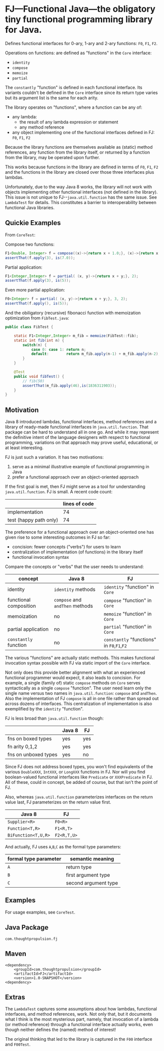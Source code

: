 # FJ—Functional Java—the obligatory tiny functional programming library for Java.

Defines functional interfaces for 0-ary, 1-ary and 2-ary functions: `F0`, `F1`, `F2`.

Operations on functions: are defined as "functions" in the `Core` interface:

* `identity`
* `compose`
* `memoize`
* `partial`

The `constantly` "function" is defined in each functional interface. Its variants couldn't be defined in the `Core` interface since its return type varies but its argument list is the same for each arity.

The library operates on "functions", where a function can be any of:

* any lambda:
  * the result of any lambda expression or statement
  * any method reference
* any object implementing one of the functional interfaces defined in FJ: `F0`, `F1`, `F2`

Because the library functions are themselves available as (static) method references, any function from the library itself, or returned by a function from the library, may be operated upon further.

This works because functions in the library are defined in terms of `F0`, `F1`, `F2` and the functions in the library are closed over those three interfaces plus lambdas.

Unfortunately, due to the way Java 8 works, the library will not work with objects implementing other functional interfaces (not defined in the library). This issue is not unique to FJ--`java.util.function` has the same issue. See `LambdaTest` for details. This constitutes a barrier to interoperability between functional Java libraries.

## Quickie Examples

From `CoreTest`:

Compose two functions:

```java
F1<Double, Integer> f = compose((x)->{return x + 1.0;}, (x)->{return x * 2;});
assertThat(f.apply(3), is(7.0));
```

Partial application:

```java
F1<Integer,Integer> f = partial( (x, y)->{return x + y;}, 2);
assertThat(f.apply(3), is(5));
```

Even more partial application:
```java
F0<Integer> f = partial( (x, y)->{return x + y;}, 3, 2);
assertThat(f.apply(), is(5));
```

And the obiligatory (recursive) fibonacci function with memoization optimization from `FibTest.java`:

```java
public class FibTest {

    static F1<Integer,Integer> m_fib = memoize(FibTest::fib);
    static int fib(int n) {
        switch(n) {
            case 0: case 1: return n;
            default:        return m_fib.apply(n-1) + m_fib.apply(n-2);
        }
    }

    @Test
    public void fibTest() {
        // fib(50)
        assertThat(m_fib.apply(46),is(1836311903));
    }
}
```

## Motivation

Java 8 introduced lambdas, functional interfaces, method references and a library of ready-made functional interfaces in `java.util.function`. That package can be hard to understand all in one go. And while it may represent the definitive intent of the language designers with respect to functional programming, variations on that approach may prove useful, educational, or at least interesting.

FJ is just such a variation. It has two motivations:

1. serve as a minimal illustrative example of functional programming in Java
2. prefer a functional approach over an object-oriented approach

If the first goal is met, then FJ might serve as a tool for understanding `java.util.function`. FJ is small. A recent code count:

|                       | lines of code |
| ----------------------|---------------|
| implementation        | 74            |
| test (happy path only)| 74            |

The preference for a functional approach over an object-oriented one has given rise to some interesting outcomes in FJ so far:

* concision: fewer concepts ("verbs") for users to learn
* centralization of implementation (of functions) in the library itself
* functional invocation syntax

Compare the concepts or "verbs" that the user needs to understand:

| concept               | Java 8                          | FJ                                        |
| ----------------------|---------------------------------|-------------------------------------------|
| identity              | `identity` methods              | `identity`   "function" in `Core`         |
| functional composition| `compose` and `andThen` methods | `compose`    "function" in `Core`         |
| memoization           | no                              | `memoize`    "function" in `Core`         |
| partial application   | no                              | `partial`    "function" in `Core`         |
| `constantly` function | no                              | `constantly` "functions" in `F0`,`F1`,`F2`|

The various "functions" are actually static methods. This makes functional invocation syntax possible with FJ via static import of the `Core` interface.

Not only does this provide better alignment with what an experienced functional programmer would expect, it also leads to concision. For example, a single (family of) static `compose` methods on `Core` serves syntactically as a single `compose` "function". The user need learn only the single name versus two names in `java.util.function`: `compose` and `andThen`. Also the implementation of FJ `compose` is all in one file rather than spread out across dozens of interfaces. This centralization of implementation is also exemplified by the `identity` "function".

FJ is less broad than `java.util.function` though:

|                      | Java 8 | FJ  |
| ---------------------|--------|-----|
| fns on boxed types   | yes    | yes |
| fn arity 0,1,2       | yes    | yes |
| fns on unboxed types | yes    | no  |

Since FJ does not address boxed types, you won't find equivalents of the various `DoubleXXX`, `IntXXX`, or `LongXXX` functions in FJ. Nor will you find boolean-valued functional interfaces like `Predicate` or `XXXPredicate` in FJ. All of these, could in concept, be added of course, but that isn't the point of FJ.

Also, whereas `java.util.function` parameterizes interfaces on the return value last, FJ parameterizes on the return value first.
 
|      Java 8        |    FJ       |
|--------------------|-------------|
| `Supplier<R>`      | `F0<R>`     |
| `Function<T,R>`    | `F1<R,T>`   |
| `BiFunction<T,U,R>`| `F2<R,T,U>` |

And actually, FJ uses `A`,`B`,`C` as the formal type parameters:

| formal type parameter | semantic meaning     |
|-----------------------|----------------------|
| `A`                   | return type          |
| `B`                   | first argument type  |
| `C`                   | second argument type |

## Examples

For usage examples, see `CoreTest`.

## Java Package

`com.thoughtpropulsion.fj`

## Maven

```
<dependency>
    <groupId>com.thoughtpropulsion</groupId>
    <artifactId>FJ</artifactId>
    <version>1.0-SNAPSHOT</version>
<dependency>
```

## Extras

The `LambdaTest` captures some assumptions about how lambdas, functional interfaces, and method references, work. Not only that, but it documents what I think is the most mysterious part, namely, that invocation of a lambda (or method reference) through a functional interface actually works, even though neither defines the (named) method of interest!

The original thinking that led to the library is captured in the `F00` interface and `F00Test`.